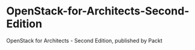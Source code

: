 # OpenStack-for-Architects-Second-Edition
OpenStack for Architects - Second Edition, published by Packt
